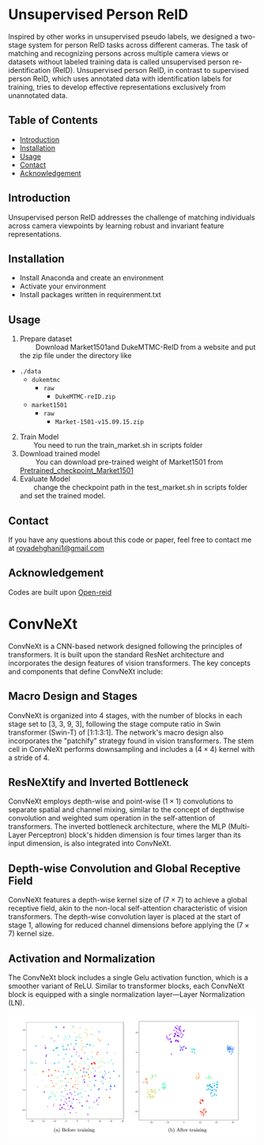 # Unsupervised Person ReID

Inspired by other works in unsupervised pseudo labels, we designed a two-stage system for person ReID tasks across different cameras. The task of matching and recognizing persons across multiple camera views or datasets without labeled training data is called unsupervised person re-identification (ReID). Unsupervised person ReID, in contrast to supervised person ReID, which uses annotated data with identification labels for training, tries to develop effective representations exclusively from unannotated data.

## Table of Contents
- [Introduction](#introduction)
- [Installation](#installation)
- [Usage](#usage)
- [Contact](#contact)
- [Acknowledgement](#acknowledgement)

## Introduction
Unsupervised person ReID addresses the challenge of matching individuals across camera viewpoints by learning robust and invariant feature representations.

## Installation
- Install Anaconda and create an environment
- Activate your environment
- Install packages written in requirenment.txt

## Usage
1. Prepare dataset<br>
   &nbsp;&nbsp;&nbsp;&nbsp;&nbsp;&nbsp;&nbsp; Download Market1501and  DukeMTMC-ReID from a website and put the zip file under the directory like

 - `./data`
    - `dukemtmc`
        - `raw`
            - `DukeMTMC-reID.zip`
    - `market1501`
        - `raw`
            - `Market-1501-v15.09.15.zip`

2. Train Model<br>
&nbsp;&nbsp;&nbsp;&nbsp;&nbsp;&nbsp;&nbsp;You need to  run the train_market.sh in scripts folder
3. Download trained model<br>
&nbsp;&nbsp;&nbsp;&nbsp;&nbsp;&nbsp;&nbsp; You can download pre-trained weight of Market1501 from [Pretrained_checkpoint_Market1501](https://drive.google.com/file/d/1uTxz8_ozIM7qbL3p3As1upmqJ1jctWXA/view?usp=drive_link)
4. Evaluate Model<br>
&nbsp;&nbsp;&nbsp;&nbsp;&nbsp;&nbsp;&nbsp;change the checkpoint path in the test_market.sh in scripts folder and set the trained model.

## Contact
If you have any questions about this code or paper, feel free to contact me at [royadehghani1@gmail.com](royadehghani1@gmail.com)

## Acknowledgement
Codes are built upon [Open-reid](https://github.com/Cysu/open-reid)

# ConvNeXt

ConvNeXt is a CNN-based network designed following the principles of transformers. It is built upon the standard ResNet architecture and incorporates the design features of vision transformers. The key concepts and components that define ConvNeXt include:

## Macro Design and Stages

ConvNeXt is organized into 4 stages, with the number of blocks in each stage set to [3, 3, 9, 3], following the stage compute ratio in Swin transformer (Swin-T) of [1:1:3:1]. The network's macro design also incorporates the "patchify" strategy found in vision transformers. The stem cell in ConvNeXt performs downsampling and includes a $(4 \times 4)$ kernel with a stride of 4.

## ResNeXtify and Inverted Bottleneck

ConvNeXt employs depth-wise and point-wise $(1 \times 1)$ convolutions to separate spatial and channel mixing, similar to the concept of depthwise convolution and weighted sum operation in the self-attention of transformers. The inverted bottleneck architecture, where the MLP (Multi-Layer Perceptron) block's hidden dimension is four times larger than its input dimension, is also integrated into ConvNeXt.

## Depth-wise Convolution and Global Receptive Field

ConvNeXt features a depth-wise kernel size of $(7 \times 7)$ to achieve a global receptive field, akin to the non-local self-attention characteristic of vision transformers. The depth-wise convolution layer is placed at the start of stage 1, allowing for reduced channel dimensions before applying the $(7 \times 7)$ kernel size.

## Activation and Normalization

The ConvNeXt block includes a single Gelu activation function, which is a smoother variant of ReLU. Similar to transformer blocks, each ConvNeXt block is equipped with a single normalization layer—Layer Normalization (LN).

<!-- Image added below -->
<img src="Result.png" alt="ConvNeXt Architecture" width="500px">
